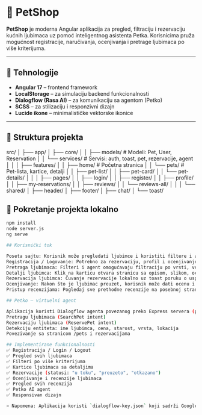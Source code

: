 # 🐾 PetShop

**PetShop** je moderna Angular aplikacija za pregled, filtraciju i rezervaciju kućnih ljubimaca uz pomoć inteligentnog asistenta Petka. Korisnicima pruža mogućnost registracije, naručivanja, ocenjivanja i pretrage ljubimaca po više kriterijuma.

---

## 🔧 Tehnologije

- **Angular 17** – frontend framework
- **LocalStorage** – za simulaciju backend funkcionalnosti
- **Dialogflow (Rasa AI)** – za komunikaciju sa agentom (Petko)
- **SCSS** – za stilizaciju i responzivni dizajn
- **Lucide ikone** – minimalističke vektorske ikonice

---

## 📁 Struktura projekta

src/
│
├── app/
│ ├── core/
│ │ ├── models/ # Modeli: Pet, User, Reservation
│ │ └── services/ # Servisi: auth, toast, pet, rezervacije, agent
│ │
│ ├── features/
│ │ ├── home/ # Početna stranica
│ │ └── pets/ # Pet-lista, kartice, detalji
│ │  ├── pet-list/
│ │  ├── pet-card/
│ │  └── pet-details/
│ │
│ ├── pages/
│ │ ├── login/
│ │ ├── register/
│ │ ├── profile/
│ │ ├── my-reservations/
│ │ ├── reviews/
│ │ └── reviews-all/
│ │
│ └── shared/
│  ├── header/
│  ├── footer/
│  ├── chat/
│  └── toast/


## 🔧 Pokretanje projekta lokalno

```bash
npm install
node server.js
ng serve

## Korisnički tok

Poseta sajtu: Korisnik može pregledati ljubimce i koristiti filtere i agenta i kao gost.
Registracija / Logovanje: Potrebno za rezervaciju, profil i ocenjivanje.
Pretraga ljubimaca: Filteri i agent omogućavaju filtraciju po vrsti, veličini, ceni, lokaciji i oceni.
Detalji ljubimca: Klik na karticu otvara stranicu sa opisom, slikom, ocenom i dugmetom za rezervaciju.
Rezervacija ljubimca: Čuvanje rezervacije lokalno uz toast poruku o uspehu.
Ocenjivanje: Nakon što je ljubimac preuzet, korisnik može dati ocenu i recenziju.
Pristup recenzijama: Pogledaj sve prethodne recenzije na posebnoj stranici.

## Petko – virtuelni agent

Aplikacija koristi Dialogflow agenta povezanog preko Express servera (port 3000). Petko omogućava:
Pretragu ljubimaca (SearchPet intent)
Rezervaciju ljubimaca (ReservePet intent)
Detekciju entiteta: ime ljubimca, cena, starost, vrsta, lokacija
Povezivanje sa stranicom /pets i rezervacijama

## Implementirane funkcionalnosti
✅ Registracija / Login / Logout
✅ Pregled svih ljubimaca
✅ Filteri po više kriterijuma
✅ Kartice ljubimaca sa detaljima
✅ Rezervacije (statusi: "u toku", "preuzeto", "otkazano")
✅ Ocenjivanje i recenzije ljubimaca
✅ Pregled svih recenzija
✅ Petko AI agent
✅ Responsivan dizajn

> Napomena: Aplikacija koristi `dialogflow-key.json` koji sadrži Google Credentials za komunikaciju sa agentom. Ovaj fajl nije verzionisan zbog sigurnosti.